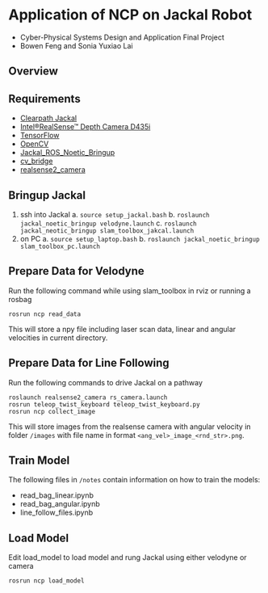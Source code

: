 # Application of NCP on Jackal Robot
* Cyber-Physical Systems Design and Application Final Project
* Bowen Feng and Sonia Yuxiao Lai

## Overview

## Requirements
* [Clearpath Jackal](https://clearpathrobotics.com/jackal-small-unmanned-ground-vehicle/#:~:text=Jackal%20is%20a%20small%2C%20fast,%2Dthe%2Dbox%20autonomous%20capability.)
* [Intel&reg;RealSense&trade; Depth Camera D435i](https://www.intelrealsense.com/depth-camera-d435i/)
* [TensorFlow](https://www.tensorflow.org/)
* [OpenCV](https://opencv.org/#)
* [Jackal_ROS_Noetic_Bringup](https://github.com/dinvincible98/Jackal_ROS_Noetic_Bringup)
* [cv_bridge](http://wiki.ros.org/cv_bridge)
* [realsense2_camera](http://wiki.ros.org/realsense2_camera)

## Bringup Jackal
1. ssh into Jackal
    a. ```source setup_jackal.bash```
    b. ```roslaunch jackal_noetic_bringup velodyne.launch```
    c. ```roslaunch jackal_neotic_bringup slam_toolbox_jakcal.launch```
2. on PC
    a. ```source setup_laptop.bash```
    b. ```roslaunch jackal_noetic_bringup slam_toolbox_pc.launch```

## Prepare Data for Velodyne
Run the following command while using slam_toolbox in rviz or running a rosbag 
```
rosrun ncp read_data
```  
This will store a npy file including laser scan data, linear and angular velocities in current directory. 



## Prepare Data for Line Following
Run the following commands to drive Jackal on a pathway    
```
roslaunch realsense2_camera rs_camera.launch 
rosrun teleop_twist_keyboard teleop_twist_keyboard.py
rosrun ncp collect_image
```  
This will store images from the realsense camera with angular velocity in folder `/images` with file name in format `<ang_vel>_image_<rnd_str>.png`.  

## Train Model
The following files in `/notes` contain information on how to train the models:
* read_bag_linear.ipynb
* read_bag_angular.ipynb
* line_follow_files.ipynb

## Load Model
Edit load_model to load model and rung Jackal using either velodyne or camera 
```
rosrun ncp load_model
```  


